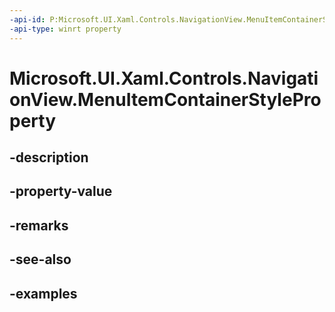 ```yaml
---
-api-id: P:Microsoft.UI.Xaml.Controls.NavigationView.MenuItemContainerStyleProperty
-api-type: winrt property
---
```


<!-- Property syntax.
public DependencyProperty MenuItemContainerStyleProperty { get; }
-->

# Microsoft.UI.Xaml.Controls.NavigationView.MenuItemContainerStyleProperty

## -description

## -property-value

## -remarks

## -see-also

## -examples

